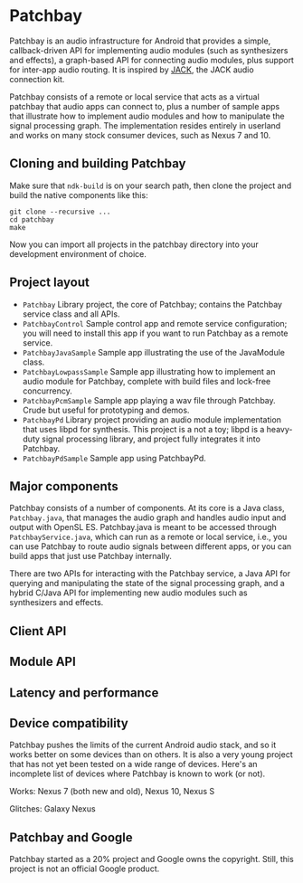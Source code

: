 Patchbay
========

Patchbay is an audio infrastructure for Android that provides a simple,
callback-driven API for implementing audio modules (such as synthesizers and
effects), a graph-based API for connecting audio modules, plus support for
inter-app audio routing. It is inspired by [JACK](http://jackaudio.org "JACK"),
the JACK audio connection kit.

Patchbay consists of a remote or local service that acts as a virtual patchbay
that audio apps can connect to, plus a number of sample apps that illustrate
how to implement audio modules and how to manipulate the signal processing
graph. The implementation resides entirely in userland and works on many stock
consumer devices, such as Nexus 7 and 10.

Cloning and building Patchbay
-----------------------------

Make sure that ``ndk-build`` is on your search path, then clone the project and
build the native components like this:

```
git clone --recursive ...
cd patchbay
make
```

Now you can import all projects in the patchbay directory into your development
environment of choice.


Project layout
--------------

* ``Patchbay`` Library project, the core of Patchbay; contains the Patchbay service class and all APIs.
* ``PatchbayControl`` Sample control app and remote service configuration; you will need to install this app if you want to run Patchbay as a remote service.
* ``PatchbayJavaSample`` Sample app illustrating the use of the JavaModule class.
* ``PatchbayLowpassSample`` Sample app illustrating how to implement an audio module for Patchbay, complete with build files and lock-free concurrency.
* ``PatchbayPcmSample`` Sample app playing a wav file through Patchbay. Crude but useful for prototyping and demos.
* ``PatchbayPd`` Library project providing an audio module implementation that uses libpd for synthesis. This project is a not a toy; libpd is a heavy-duty signal processing library, and project fully integrates it into Patchbay.
* ``PatchbayPdSample`` Sample app using PatchbayPd.


Major components
----------------

Patchbay consists of a number of components. At its core is a Java class,
``Patchbay.java``, that manages the audio graph and handles audio input and
output with OpenSL ES. Patchbay.java is meant to be accessed through
``PatchbayService.java``, which can run as a remote or local service, i.e., you
can use Patchbay to route audio signals between different apps, or you can
build apps that just use Patchbay internally.

There are two APIs for interacting with the Patchbay service, a Java API for querying and manipulating the state of the signal processing graph, and a hybrid C/Java API for implementing new audio modules such as synthesizers and effects.


Client API
----------


Module API
----------


Latency and performance
-----------------------


Device compatibility
--------------------

Patchbay pushes the limits of the current Android audio stack, and so it works better on some devices than on others. It is also a very young project that has not yet been tested on a wide range of devices. Here's an incomplete list of devices where Patchbay is known to work (or not).

Works: Nexus 7 (both new and old), Nexus 10, Nexus S

Glitches: Galaxy Nexus


Patchbay and Google
-------------------

Patchbay started as a 20% project and Google owns the copyright.  Still, this
project is not an official Google product.
